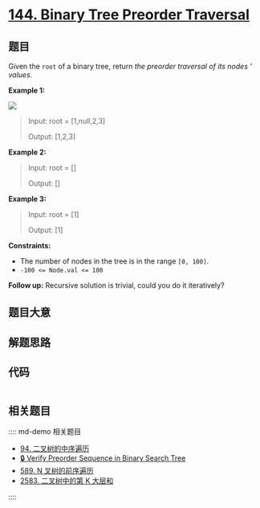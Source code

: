 # [144. Binary Tree Preorder Traversal](https://leetcode.com/problems/binary-tree-preorder-traversal/)

## 题目

Given the `root` of a binary tree, return _the preorder traversal of its nodes
' values_.



**Example 1:**

![](https://assets.leetcode.com/uploads/2020/09/15/inorder_1.jpg)

> Input: root = [1,null,2,3]
> 
> Output: [1,2,3]

**Example 2:**

> Input: root = []
> 
> Output: []

**Example 3:**

> Input: root = [1]
> 
> Output: [1]

**Constraints:**

  * The number of nodes in the tree is in the range `[0, 100]`.
  * `-100 <= Node.val <= 100`



**Follow up:** Recursive solution is trivial, could you do it iteratively?


## 题目大意

## 解题思路

## 代码

```javascript

```

## 相关题目

:::: md-demo 相关题目
- [94. 二叉树的中序遍历](./0094.md)
- [🔒 Verify Preorder Sequence in Binary Search Tree](https://leetcode.com/problems/verify-preorder-sequence-in-binary-search-tree)
- [589. N 叉树的前序遍历](https://leetcode.com/problems/n-ary-tree-preorder-traversal)
- [2583. 二叉树中的第 K 大层和](https://leetcode.com/problems/kth-largest-sum-in-a-binary-tree)

::::
